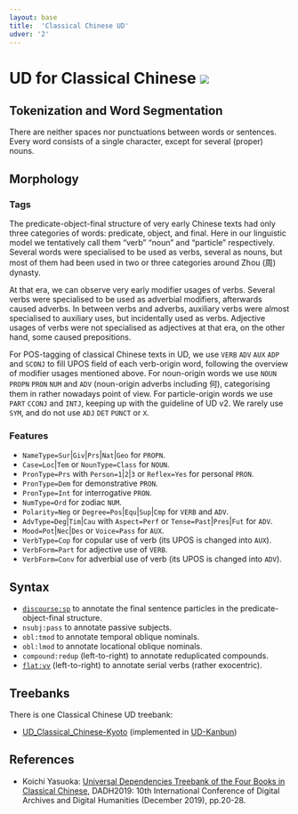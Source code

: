 ```yaml
---
layout: base
title:  'Classical Chinese UD'
udver: '2'
---
```

# UD for Classical Chinese <span class="flagspan"><img class="flag" src="https://universaldependencies.org/flags/svg/CN-QING.svg" /></span>

## Tokenization and Word Segmentation

There are neither spaces nor punctuations between words or sentences. Every word consists of a single character, except for several (proper) nouns.

## Morphology

### Tags

The predicate-object-final structure of very early Chinese texts had only three categories of words: predicate, object, and final. Here in our linguistic model we tentatively call them “verb” “noun” and “particle” respectively. Several words were specialised to be used as verbs, several as nouns, but most of them had been used in two or three categories around Zhou (周) dynasty.

At that era, we can observe very early modifier usages of verbs. Several verbs were specialised to be used as adverbial modifiers, afterwards caused adverbs. In between verbs and adverbs, auxiliary verbs were almost specialised to auxiliary uses, but incidentally used as verbs. Adjective usages of verbs were not specialised as adjectives at that era, on the other hand, some caused prepositions.

For POS-tagging of classical Chinese texts in UD, we use `VERB` `ADV` `AUX` `ADP` and `SCONJ` to fill UPOS field of each verb-origin word, following the overview of modifier usages mentioned above. For noun-origin words we use `NOUN` `PROPN` `PRON` `NUM` and `ADV` (noun-origin adverbs including 何), categorising them in rather nowadays point of view. For particle-origin words we use `PART` `CCONJ` and `INTJ`, keeping up with the guideline of UD v2. We rarely use `SYM`, and do not use `ADJ` `DET` `PUNCT` or `X`.

### Features

* `NameType=Sur`|`Giv`|`Prs`|`Nat`|`Geo` for `PROPN`.
* `Case=Loc`|`Tem` or `NounType=Class` for `NOUN`.
* `PronType=Prs` with `Person=1`|`2`|`3` or `Reflex=Yes` for personal `PRON`.
* `PronType=Dem` for demonstrative `PRON`.
* `PronType=Int` for interrogative `PRON`.
* `NumType=Ord` for zodiac `NUM`.
* `Polarity=Neg` or `Degree=Pos`|`Equ`|`Sup`|`Cmp` for `VERB` and `ADV`.
* `AdvType=Deg`|`Tim`|`Cau` with `Aspect=Perf` or `Tense=Past`|`Pres`|`Fut` for `ADV`.
* `Mood=Pot`|`Nec`|`Des` or `Voice=Pass` for `AUX`.
* `VerbType=Cop` for copular use of verb (its UPOS is changed into `AUX`).
* `VerbForm=Part` for adjective use of `VERB`.
* `VerbForm=Conv` for adverbial use of verb (its UPOS is changed into `ADV`).

## Syntax

* [`discourse:sp`](dep/discourse-sp.html) to annotate the final sentence particles in the predicate-object-final structure.
* `nsubj:pass` to annotate passive subjects.
* `obl:tmod` to annotate temporal oblique nominals.
* `obl:lmod` to annotate locational oblique nominals.
* `compound:redup` (left-to-right) to annotate reduplicated compounds.
* [`flat:vv`](dep/flat-vv.html) (left-to-right) to annotate serial verbs (rather exocentric).

## Treebanks

There is one Classical Chinese UD treebank:

* [UD_Classical_Chinese-Kyoto](https://universaldependencies.org/treebanks/lzh_kyoto/) (implemented in [UD-Kanbun](https://github.com/KoichiYasuoka/UD-Kanbun/))

## References

* Koichi Yasuoka: [Universal Dependencies Treebank of the Four Books in Classical Chinese](http://hdl.handle.net/2433/245217), DADH2019: 10th International Conference of Digital Archives and Digital Humanities (December 2019), pp.20-28.
